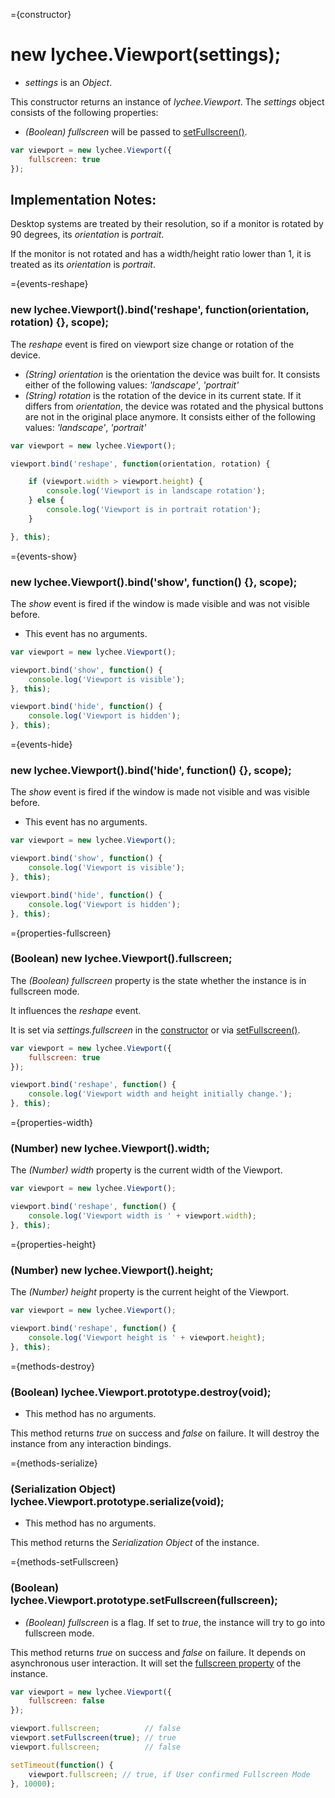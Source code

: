 
={constructor}

# new lychee.Viewport(settings);

- *settings* is an *Object*.

This constructor returns an instance of *lychee.Viewport*.
The *settings* object consists of the following properties:

- *(Boolean) fullscreen* will be passed to [setFullscreen()](#methods-setFullscreen).

```javascript
var viewport = new lychee.Viewport({
	fullscreen: true
});
```

## Implementation Notes:

Desktop systems are treated by their resolution, so if a
monitor is rotated by 90 degrees, its *orientation* is *portrait*.

If the monitor is not rotated and has a width/height ratio lower
than 1, it is treated as its *orientation* is *portrait*.



={events-reshape}

### new lychee.Viewport().bind('reshape', function(orientation, rotation) {}, scope);

The *reshape* event is fired on viewport size change or rotation of the device.

- *(String) orientation* is the orientation the device was built for.
  It consists either of the following values:
  *'landscape'*, *'portrait'*
- *(String) rotation* is the rotation of the device in its current state.
  If it differs from *orientation*, the device was rotated and the physical 
  buttons are not in the original place anymore.
  It consists either of the following values:
  *'landscape'*, *'portrait'*

```javascript
var viewport = new lychee.Viewport();

viewport.bind('reshape', function(orientation, rotation) {

	if (viewport.width > viewport.height) {
		console.log('Viewport is in landscape rotation');
	} else {
		console.log('Viewport is in portrait rotation');
	}

}, this);
```



={events-show}

### new lychee.Viewport().bind('show', function() {}, scope);

The *show* event is fired if the window is made visible and was not visible before.

- This event has no arguments.

```javascript
var viewport = new lychee.Viewport();

viewport.bind('show', function() {
	console.log('Viewport is visible');
}, this);

viewport.bind('hide', function() {
	console.log('Viewport is hidden');
}, this);
```



={events-hide}

### new lychee.Viewport().bind('hide', function() {}, scope);

The *show* event is fired if the window is made not visible and was visible before.

- This event has no arguments.

```javascript
var viewport = new lychee.Viewport();

viewport.bind('show', function() {
	console.log('Viewport is visible');
}, this);

viewport.bind('hide', function() {
	console.log('Viewport is hidden');
}, this);
```



={properties-fullscreen}

### (Boolean) new lychee.Viewport().fullscreen;

The *(Boolean) fullscreen* property is the state whether the instance is
in fullscreen mode.

It influences the *reshape* event.

It is set via *settings.fullscreen* in the [constructor](#constructor)
or via [setFullscreen()](#methods-setFullscreen).

```javascript
var viewport = new lychee.Viewport({
	fullscreen: true
});

viewport.bind('reshape', function() {
	console.log('Viewport width and height initially change.');
}, this);
```



={properties-width}

### (Number) new lychee.Viewport().width;

The *(Number) width* property is the current width of the Viewport.

```javascript
var viewport = new lychee.Viewport();

viewport.bind('reshape', function() {
	console.log('Viewport width is ' + viewport.width);
}, this);
```



={properties-height}

### (Number) new lychee.Viewport().height;

The *(Number) height* property is the current height of the Viewport.

```javascript
var viewport = new lychee.Viewport();

viewport.bind('reshape', function() {
	console.log('Viewport height is ' + viewport.height);
}, this);
```



={methods-destroy}

### (Boolean) lychee.Viewport.prototype.destroy(void);

- This method has no arguments.

This method returns *true* on success and *false* on failure.
It will destroy the instance from any interaction bindings.



={methods-serialize}

### (Serialization Object) lychee.Viewport.prototype.serialize(void);

- This method has no arguments.

This method returns the *Serialization Object* of the instance.



={methods-setFullscreen}

### (Boolean) lychee.Viewport.prototype.setFullscreen(fullscreen);

- *(Boolean) fullscreen* is a flag. If set to *true*, the instance
  will try to go into fullscreen mode.

This method returns *true* on success and *false* on failure.
It depends on asynchronous user interaction.
It will set the [fullscreen property](#properties-fullscreen) of the instance.

```javascript
var viewport = new lychee.Viewport({
	fullscreen: false
});

viewport.fullscreen;          // false
viewport.setFullscreen(true); // true
viewport.fullscreen;          // false

setTimeout(function() {
	viewport.fullscreen; // true, if User confirmed Fullscreen Mode
}, 10000);
```
 
